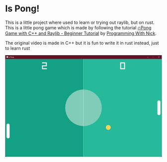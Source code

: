 # Is Pong!

This is a little project where used to learn or trying out raylib, but on rust. This is a little pong game which is
made by following the tutorial [🔥Pong Game with C++ and Raylib - Beginner Tutorial](https://youtu.be/VLJlTaFvHo4?si=N6XP3psYxM36hiL_)
by [Programming With Nick](https://www.youtube.com/@programmingwithnick).

The original video is made in C++ but it is fun to write it in rust instead, just to learn rust

![screenshot](./screenshot.png)